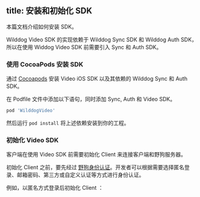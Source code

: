 ﻿title: 安装和初始化 SDK
---

本篇文档介绍如何安装 SDK。

Wilddog Video SDK 的实现依赖于 Wilddog Sync SDK 和 Wilddog Auth SDK，所以在使用 Widdog Video SDK 前需要引入 Sync 和 Auth SDK。

### 使用 CocoaPods 安装 SDK

通过 [Cocoapods](https://cocoapods.org/) 安装 Video iOS SDK 以及其依赖的 Wilddog Sync 和 Auth SDK。

在 Podfile 文件中添加以下语句，同时添加 Sync, Auth 和 Video SDK。

```ruby
pod 'WilddogVideo'
```

然后运行 `pod install` 将上述依赖安装到你的工程。

### 初始化 Video SDK

客户端在使用 Video SDK 前需要初始化 Client 来连接客户端和野狗服务器。

初始化 Client 之前，要先经过 [野狗身份认证](/overview/auth.html)。开发者可以根据需要选择匿名登录、邮箱密码、第三方或自定义认证等方式进行身份认证。

例如，以匿名方式登录后初始化 Client ：

```objectivec

```
